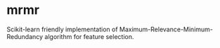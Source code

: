 # mrmr
Scikit-learn friendly implementation of Maximum-Relevance-Minimum-Redundancy algorithm for feature selection.
